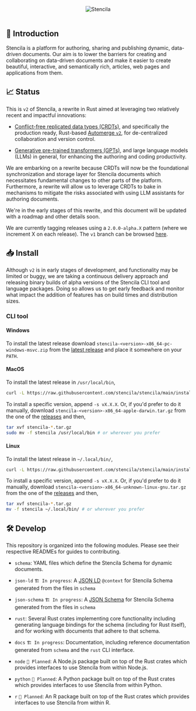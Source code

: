 <div align="center">
	<img src="https://stenci.la/img/stencila/stencilaLogo.svg" alt="Stencila" style="max-width:300px">
</div>
<br>

## 👋 Introduction

Stencila is a platform for authoring, sharing and publishing dynamic, data-driven documents. Our aim is to lower the barriers for creating and collaborating on data-driven documents and make it easier to create beautiful, interactive, and semantically rich, articles, web pages and applications from them.

## 📈 Status

This is `v2` of Stencila, a rewrite in Rust aimed at leveraging two relatively recent and impactful innovations:

- [Conflict-free replicated data types (CRDTs)](https://crdt.tech/), and specifically the production ready, Rust-based [Automerge `v2`](https://github.com/automerge/automerge), for de-centralized collaboration and version control.

- [Generative pre-trained transformers (GPTs)](https://en.wikipedia.org/wiki/Generative_pre-trained_transformer), and large language models (LLMs) in general, for enhancing the authoring and coding productivity.

We are embarking on a rewrite because CRDTs will now be the foundational synchronization and storage layer for Stencila documents which necessitates fundamental changes to other parts of the platform. Furthermore, a rewrite will allow us to leverage CRDTs to bake in mechanisms to mitigate the risks associated with using LLM assistants for authoring documents.

We're in the early stages of this rewrite, and this document will be updated with a roadmap and other details soon.

We are currently tagging releases using a `2.0.0-alpha.X` pattern (where we increment X on each release). The `v1` branch can be browsed [here](https://github.com/stencila/stencila/tree/v1).

## 📥 Install

Although `v2` is in early stages of development, and functionality may be limited or buggy, we are taking a continuous delivery approach and releasing binary builds of alpha versions of the Stencila CLI tool and language packages. Doing so allows us to get early feedback and monitor what impact the addition of features has on build times and distribution sizes.

### CLI tool

#### Windows

To install the latest release download `stencila-<version>-x86_64-pc-windows-msvc.zip` from the [latest release](https://github.com/stencila/stencila/releases/latest) and place it somewhere on your `PATH`.

#### MacOS

To install the latest release in `/usr/local/bin`,

```bash
curl -L https://raw.githubusercontent.com/stencila/stencila/main/install.sh | bash
```

To install a specific version, append `-s vX.X.X`. Or, if you'd prefer to do it manually, download `stencila-<version>-x86_64-apple-darwin.tar.gz` from the one of the [releases](https://github.com/stencila/stencila/releases) and then,

```bash
tar xvf stencila-*.tar.gz
sudo mv -f stencila /usr/local/bin # or wherever you prefer
```

#### Linux

To install the latest release in `~/.local/bin/`,

```bash
curl -L https://raw.githubusercontent.com/stencila/stencila/main/install.sh | bash
```

To install a specific version, append `-s vX.X.X`. Or, if you'd prefer to do it manually, download `stencila-<version>-x86_64-unknown-linux-gnu.tar.gz` from the one of the [releases](https://github.com/stencila/stencila/releases) and then,

```bash
tar xvf stencila-*.tar.gz
mv -f stencila ~/.local/bin/ # or wherever you prefer
```


## 🛠️ Develop

This repository is organized into the following modules. Please see their respective READMEs for guides to contributing.

- `schema`: YAML files which define the Stencila Schema for dynamic documents.

- `json-ld` `🏗️ In progress`: A [JSON LD](https://json-ld.org/) `@context` for Stencila Schema generated from the files in `schema`

- `json-schema` `🏗️ In progress`: A [JSON Schema](https://json-schema.org/) for Stencila Schema generated from the files in `schema`

- `rust`: Several Rust crates implementing core functionality including generating language bindings for the schema (including for Rust itself), and for working with documents that adhere to that schema.

- `docs` `🏗️ In progress`: Documentation, including reference documentation generated from `schema` and the `rust` CLI interface.

- `node` `🧭 Planned`: A Node.js package built on top of the Rust crates which provides interfaces to use Stencila from within Node.js.

- `python` `🧭 Planned`: A Python package built on top of the Rust crates which provides interfaces to use Stencila from within Python.

- `r` `🧭 Planned`: An R package built on top of the Rust crates which provides interfaces to use Stencila from within R.
